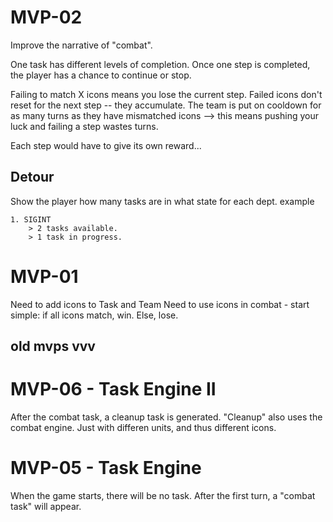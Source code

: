 # MVP-02
Improve the narrative of "combat".

One task has different levels of completion.
Once one step is completed, the player has a chance to continue or stop.

Failing to match X icons means you lose the current step.
Failed icons don't reset for the next step -- they accumulate.
The team is put on cooldown for as many turns as they have mismatched icons
--> this means pushing your luck and failing a step wastes turns.

Each step would have to give its own reward... 

## Detour
Show the player how many tasks are in what state for each dept.
example
```
1. SIGINT
    > 2 tasks available.
    > 1 task in progress.
```

# MVP-01
Need to add icons to Task and Team
Need to use icons in combat - start simple: if all icons match, win. Else, lose.

## old mvps vvv
# MVP-06 - Task Engine II
After the combat task, a cleanup task is generated.
    "Cleanup" also uses the combat engine. Just with differen units, and thus different icons.
# MVP-05 - Task Engine
When the game starts, there will be no task.
After the first turn, a "combat task" will appear.
